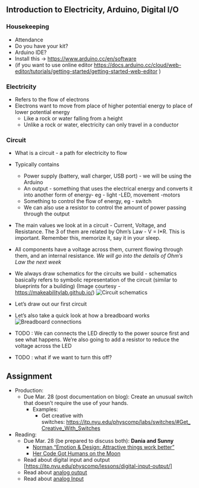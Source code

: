 ## Introduction to Electricity, Arduino, Digital I/O 

### Housekeeping
* Attendance
* Do you have your kit?
* Arduino IDE?
* Install this -> https://www.arduino.cc/en/software
* (if you want to use online editor https://docs.arduino.cc/cloud/web-editor/tutorials/getting-started/getting-started-web-editor )

### Electricity
* Refers to the flow of electrons
* Electrons want to move from place of higher potential energy to place of lower potential energy
    * Like a rock or water falling from a height
    * Unlike a rock or water, electricity can only travel in a conductor

### Circuit
* What is a circuit - a path for electricity to flow
* Typically contains 
    * Power supply (battery, wall charger, USB port) - we will be using the Arduino
    * An output - something that uses the electrical energy and converts it into another form of energy- eg - light -LED, movement -motors
    * Something to control the flow of energy, eg - switch
    * We can also use a resistor to control the amount of power passing through the output 
* The main values we look at in a circuit - Current, Voltage, and Resistance. The 3 of them are related by Ohm’s Law - V = I*R. This is important. Remember this, memorize it, say it in your sleep.
* All components have a voltage across them, current flowing through them, and an internal resistance. *We will go into the details of Ohm’s Law the next week*
* We always draw schematics for the circuits we build - schematics basically refers to symbolic representation of the circuit (similar to blueprints for a building) (Image courtesy - https://makeabilitylab.github.io/)
![Circuit schematics](https://raw.githubusercontent.com/MathuraMG/IntroductionToInteractiveMedia/master/Week8/images/1.png)

* Let’s draw out our first circuit
* Let’s also take a quick look at how a breadboard works 
![Breadboard connections](https://raw.githubusercontent.com/MathuraMG/IntroductionToInteractiveMedia/master/Week8/images/2.png)
* TODO : We can connects the LED directly to the power source first and see what happens. We’re also going to add a resistor to reduce the voltage across the LED
* TODO :  what if we want to turn this off?



## Assignment
* Production:
    * Due Mar. 28 (post documentation on blog): Create an unusual switch that doesn’t require the use of your hands. 
        * Examples:
            * Get creative with switches: https://itp.nyu.edu/physcomp/labs/switches/#Get_Creative_With_Switches
* Reading:
    * Due Mar. 28 (be prepared to discuss both): **Dania and Sunny**
        * [Norman,“Emotion & Design: Attractive things work better”](https://jnd.org/emotion_design_attractive_things_work_better/)
        * [Her Code Got Humans on the Moon](http://www.wired.com/2015/10/margaret-hamilton-nasa-apollo/)
    * Read about digital input and output [https://itp.nyu.edu/physcomp/lessons/digital-input-output/]
    * Read about [analog output](https://itp.nyu.edu/physcomp/lessons/analog-output/)
    * Read about [analog Input](https://itp.nyu.edu/physcomp/lessons/analog-input/)



